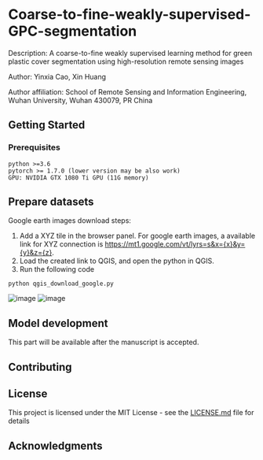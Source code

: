 # Coarse-to-fine-weakly-supervised-GPC-segmentation

Description: A coarse-to-fine weakly supervised learning method for green plastic cover segmentation using high-resolution remote sensing images  

Author: Yinxia Cao, Xin Huang  

Author affiliation: School of Remote Sensing and Information Engineering, Wuhan University, Wuhan 430079, PR China  


## Getting Started

### Prerequisites

```
python >=3.6
pytorch >= 1.7.0 (lower version may be also work)
GPU: NVIDIA GTX 1080 Ti GPU (11G memory)
```
## Prepare datasets
Google earth images download steps:
1. Add a XYZ tile in the browser panel. 
For google earth images, a available link for XYZ connection is https://mt1.google.com/vt/lyrs=s&x={x}&y={y}&z={z}.
2. Load the created link to QGIS, and open the python in QGIS. 
3. Run the following code
```
python qgis_download_google.py
```
![image](https://user-images.githubusercontent.com/39206462/147477579-ecdb5dc8-961a-47e6-ba8a-5b3ab30f38a4.png)
![image](https://user-images.githubusercontent.com/39206462/147477766-dd77a0be-7f0d-42c7-9cfa-a639189e1d33.png)

## Model development


This part will be available after the manuscript is accepted.


## Contributing


## License

This project is licensed under the MIT License - see the [LICENSE.md](LICENSE.md) file for details


## Acknowledgments

